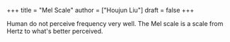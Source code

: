 +++
title = "Mel Scale"
author = ["Houjun Liu"]
draft = false
+++

Human do not perceive frequency very well. The Mel scale is a scale from Hertz to what's better perceived.
